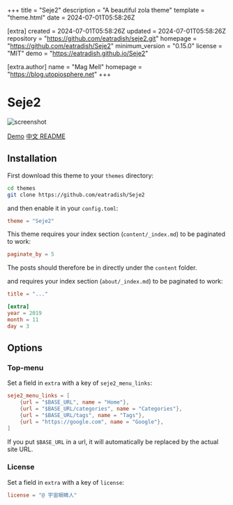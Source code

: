 
+++
title = "Seje2"
description = "A beautiful zola theme"
template = "theme.html"
date = 2024-07-01T05:58:26Z

[extra]
created = 2024-07-01T05:58:26Z
updated = 2024-07-01T05:58:26Z
repository = "https://github.com/eatradish/seje2.git"
homepage = "https://github.com/eatradish/Seje2"
minimum_version = "0.15.0"
license = "MIT"
demo = "https://eatradish.github.io/Seje2"

[extra.author]
name = "Mag Mell"
homepage = "https://blog.utopiosphere.net"
+++        

# Seje2

![screenshot](screenshot.png)

[Demo](https://eatradish.github.io/Seje2)
[中文 README](https://github.com/eatradish/Seje2/blob/main/README_zh_cn.md)

## Installation
First download this theme to your `themes` directory:

```bash
cd themes
git clone https://github.com/eatradish/Seje2
```
and then enable it in your `config.toml`:

```toml
theme = "Seje2"
```

This theme requires your index section (`content/_index.md`) to be paginated to work:

```toml
paginate_by = 5
```

The posts should therefore be in directly under the `content` folder.

and requires your index section (`about/_index.md`) to be paginated to work:

```toml
title = "..."

[extra]
year = 2019
month = 11
day = 3
```

## Options

### Top-menu
Set a field in `extra` with a key of `seje2_menu_links`:

```toml
seje2_menu_links = [
    {url = "$BASE_URL", name = "Home"},
    {url = "$BASE_URL/categories", name = "Categories"},
    {url = "$BASE_URL/tags", name = "Tags"},
    {url = "https://google.com", name = "Google"},
]
```

If you put `$BASE_URL` in a url, it will automatically be replaced by the actual
site URL.

### License

Set a field in `extra` with a key of `license`:

```toml
license = "@ 宇宙眼睛人"
```

        